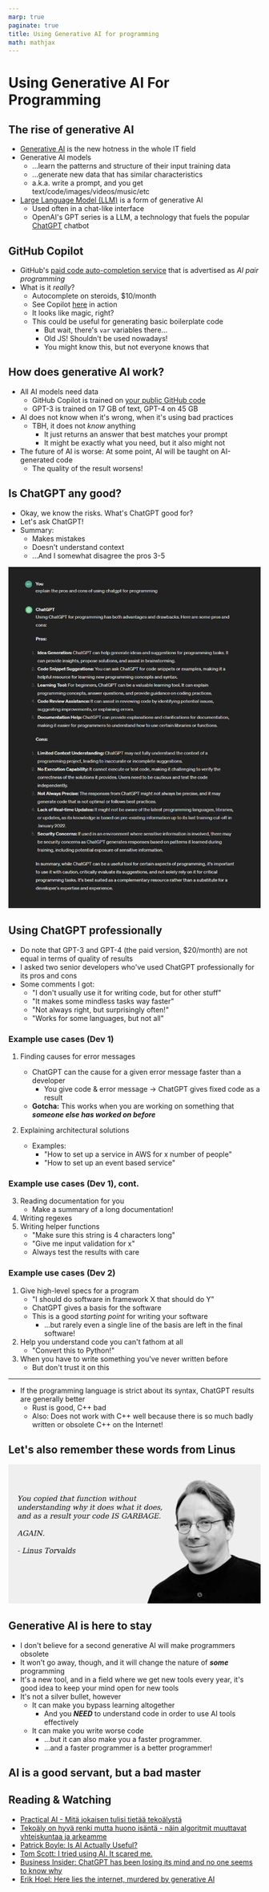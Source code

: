 ```yaml
---
marp: true
paginate: true
title: Using Generative AI for programming
math: mathjax
---
```

<!-- headingDivider: 3 -->
<!-- class: invert -->

# Using Generative AI For Programming

## The rise of generative AI

* [Generative AI](https://en.wikipedia.org/wiki/Generative_artificial_intelligence) is the new hotness in the whole IT field
* Generative AI models
  * ...learn the patterns and structure of their input training data
  * ...generate new data that has similar characteristics
  * a.k.a. write a prompt, and you get text/code/images/videos/music/etc
* [Large Language Model (LLM)](https://en.wikipedia.org/wiki/Large_language_model) is a form of generative AI
  * Used often in a chat-like interface 
  * OpenAI's GPT series is a LLM, a technology that fuels the popular [ChatGPT](https://chat.openai.com/) chatbot

<!-- 
## ChatGPT

* milloin kannattaa käyttää
  * esimerkkejä
  * tiedonhaku vs valmiin koodin tuotto
 -->

## GitHub Copilot

* GitHub's [paid code auto-completion service](https://github.com/features/copilot) that is advertised as *AI pair programming*
* What is it *really*?
  * Autocomplete on steroids, $10/month
  * See Copilot [here](https://www.youtube.com/watch?v=edSZh-tpTIk) in action
  * It looks like magic, right?
  * This could be useful for generating basic boilerplate code
    * But wait, there's `var` variables there...
    * Old JS! Shouldn't be used nowadays!
    * You might know this, but not everyone knows that

## How does generative AI work?

* All AI models need data
  * GitHub Copilot is trained on [your public GitHub code](https://docs.github.com/en/copilot/copilot-individual/about-github-copilot-individual#:~:text=GitHub%20Copilot%20is%20trained%20on%20all%20languages%20that%20appear%20in%20public%20repositories.)
  * GPT-3 is trained on 17 GB of text, GPT-4 on 45 GB
* AI does not know when it's wrong, when it's using bad practices
  * TBH, it does not *know* anything
    * It just returns an answer that best matches your prompt
    * It might be exactly what you need, but it also might not
* The future of AI is worse: At some point, AI will be taught on AI-generated code
  * The quality of the result worsens!



## Is ChatGPT any good?

* Okay, we know the risks. What's ChatGPT good for?
* Let's ask ChatGPT!
* Summary:
  * Makes mistakes
  * Doesn't understand context
  * ...And I somewhat disagree the pros 3-5

![bg right width: 87%](imgs/chatgpt-programming.png)

## Using ChatGPT professionally

* Do note that GPT-3 and GPT-4 (the paid version, $20/month) are not equal in terms of quality of results
* I asked two senior developers who've used ChatGPT professionally for its pros and cons
* Some comments I got:
  * "I don't usually use it for writing code, but for other stuff"
  * "It makes some mindless tasks way faster"
  * "Not always right, but surprisingly often!"
  * "Works for some languages, but not all"



### Example use cases (Dev 1)

1) Finding causes for error messages
    * ChatGPT can the cause for a given error message faster than a developer
       * You give code & error message -> ChatGPT gives fixed code as a result
    * **Gotcha:** This works when you are working on something that ***someone else has worked on before***
  
2) Explaining architectural solutions
     * Examples:
       * "How to set up a service in AWS for x number of people"
       * "How to set up an event based service"

### Example use cases (Dev 1), cont.

3) Reading documentation for you
   * Make a summary of a long documentation!
4) Writing regexes
5) Writing helper functions
   * "Make sure this string is 4 characters long"
   * "Give me input validation for x"
   * Always test the results with care

<!-- ## peetu

* en yleesä käytä koodin kirjottamiseen
* voi olla nopeempi löytää virheviestin syyn ku seniori
  * ei piä paikkaasa t JR
    * toimii jos teet jotain mitä muutkin on tehny
  * syöttää virheviestin
    * -> antaa korjatun koodin vastineeksi
* tosi hyvä lukemaan dokumentaatiota
  * varsinkin jos ei oo tavallisin tapa käyttää jotain kirjastoa
  * (käyttää githubin esimerkkikoodia)
* hyvä selittää arkkitehtuurisia ratkasuja
  * "pitäs pistää aws:ssä palvelu pystyyn x määrälle ihmisiä"
  * "miten aws:ssä laittaa event based palvelu"
* "ei se aina oikee oo, mut se on yllättävän tarkka" -->

<!-- ## Peetu 2

* molemmat:
  * regexien kirjottaminen!
  * apufunktiot
* Copilot:
  * "make sure this is 4 characters long"
    * koodaa validaatio automaattisesti
* copilotilla voi tehä samoja juttuja -->

### Example use cases (Dev 2)

1) Give high-level specs for a program
     * "I should do software in framework X that should do Y"
     * ChatGPT gives a basis for the software
     * This is a good *starting point* for writing your software
       * ...but rarely even a single line of the basis are left in the final software!
2) Help you understand code you can't fathom at all
     * "Convert this to Python!"
3) When you have to write something you've never written before
   * But don't trust it on this

---

* If the programming language is strict about its syntax, ChatGPT results are generally better
     * Rust is good, C++ bad
     * Also: Does not work with C++ well because there is so much badly written or obsolete C++ on the Internet!

<!-- ## Ronkainen

* korkean tason speksit. "mun pitäis tehä tällanen softa"
  * antaa pohjan
  * harvemmin siitä jää yhtään riviä jälelle
  * siitä on hyvä alottaa
* koodia mistä et ymmärrä yhtään mitään (TÄMÄ!)
  * sanot chatgpt:lle: muuta tää pythoniksi
* cpp:n kanssa ei oikein toimi koska maailmassa on niin paljon paskaa cpp :D
  * myös vanhentunutta
  * kun kieli on tarkka omasta syntaksistaan niin auttaa chatgptssä asdf
  * rust hyvä, cpp huono
* kun pitää tehä jotain ihan uutta -->

## Let's also remember these words from Linus

![](imgs/linus-copying.png)

## Generative AI is here to stay

* I don't believe for a second generative AI will make programmers obsolete
* It won't go away, though, and it will change the nature of ***some*** programming
* It's a new tool, and in a field where we get new tools every year, it's good idea to keep your mind open for new tools
* It's not a silver bullet, however
  * It can make you bypass learning altogether
    * And you ***NEED*** to understand code in order to use AI tools effectively
  * It can make you write worse code
    * ...but it can also make you a faster programmer.
    * ...and a faster programmer is a better programmer!

## AI is a good servant, but a bad master

<!-- _footer: If you don't remember anything else from this lecture, remember this. -->
## Reading & Watching

* [Practical AI - Mitä jokaisen tulisi tietää tekoälystä](https://cs.edukamu.fi/practical-ai-fi)
* [Tekoäly on hyvä renki mutta huono isäntä - näin algoritmit muuttavat yhteiskuntaa ja arkeamme](https://www.helsinki.fi/fi/uutiset/tekoaly/tekoaly-hyva-renki-mutta-huono-isanta-nain-algoritmit-muuttavat-yhteiskuntaa-ja-arkeamme)
* [Patrick Boyle: Is AI Actually Useful?](https://www.youtube.com/watch?v=FTs35x-xUg4)
* [Tom Scott: I tried using AI. It scared me.](https://www.youtube.com/watch?v=jPhJbKBuNnA)
* [Business Insider: ChatGPT has been losing its mind and no one seems to know why](https://www.businessinsider.com/chatgpt-giving-users-unhinged-answers-no-one-knows-why-openai-2024-2?r=US&IR=T)
* [Erik Hoel: Here lies the internet, murdered by generative AI](https://www.theintrinsicperspective.com/p/here-lies-the-internet-murdered-by?utm_campaign=post&utm_medium=web)